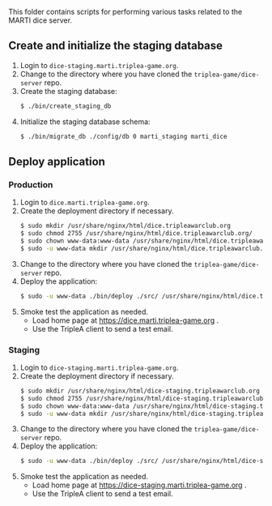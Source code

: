 This folder contains scripts for performing various tasks related to the MARTI dice server.

## Create and initialize the staging database

1. Login to `dice-staging.marti.triplea-game.org`.
1. Change to the directory where you have cloned the `triplea-game/dice-server` repo.
1. Create the staging database:
    ```bash
    $ ./bin/create_staging_db
    ```
1. Initialize the staging database schema:
    ```bash
    $ ./bin/migrate_db ./config/db 0 marti_staging marti_dice
    ```

## Deploy application

### Production

1. Login to `dice.marti.triplea-game.org`.
1. Create the deployment directory if necessary.
    ```bash
    $ sudo mkdir /usr/share/nginx/html/dice.tripleawarclub.org
    $ sudo chmod 2755 /usr/share/nginx/html/dice.tripleawarclub.org/
    $ sudo chown www-data:www-data /usr/share/nginx/html/dice.tripleawarclub.org/
    $ sudo -u www-data mkdir /usr/share/nginx/html/dice.tripleawarclub.org/public_html
    ```
1. Change to the directory where you have cloned the `triplea-game/dice-server` repo.
1. Deploy the application:
    ```bash
    $ sudo -u www-data ./bin/deploy ./src/ /usr/share/nginx/html/dice.tripleawarclub.org/public_html/
    ```
1. Smoke test the application as needed.
    * Load home page at https://dice.marti.triplea-game.org .
    * Use the TripleA client to send a test email.

### Staging

1. Login to `dice-staging.marti.triplea-game.org`.
1. Create the deployment directory if necessary.
    ```bash
    $ sudo mkdir /usr/share/nginx/html/dice-staging.tripleawarclub.org
    $ sudo chmod 2755 /usr/share/nginx/html/dice-staging.tripleawarclub.org/
    $ sudo chown www-data:www-data /usr/share/nginx/html/dice-staging.tripleawarclub.org/
    $ sudo -u www-data mkdir /usr/share/nginx/html/dice-staging.tripleawarclub.org/public_html
    ```
1. Change to the directory where you have cloned the `triplea-game/dice-server` repo.
1. Deploy the application:
    ```bash
    $ sudo -u www-data ./bin/deploy ./src/ /usr/share/nginx/html/dice-staging.tripleawarclub.org/public_html/
    ```
1. Smoke test the application as needed.
    * Load home page at https://dice-staging.marti.triplea-game.org .
    * Use the TripleA client to send a test email.
